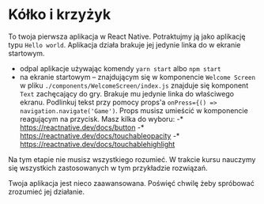 # Kółko i krzyżyk

To twoja pierwsza aplikacja w React Native. Potraktujmy ją jako aplikację typu `Hello world`.
Aplikacja działa brakuje jej jedynie linka do w ekranie startowym. 
- odpal aplikacje używając komendy `yarn start` albo `npm start`
- na ekranie startowym – znajdującym się w komponencie `Welcome Screen` w pliku `./components/WelcomeScreen/index.js` znajduje się komponent `Text` zachęcający do gry. Brakuje mu jedynie linka do właściwego ekranu. Podlinkuj tekst przy pomocy props'a `onPress={() => navigation.navigate('Game')`. Props musisz umieścić w komponencie reagującym na przycisk. Masz kilka do wyboru:
-* https://reactnative.dev/docs/button
-* https://reactnative.dev/docs/touchableopacity
-* https://reactnative.dev/docs/touchablehighlight

Na tym etapie nie musisz wszystkiego rozumieć. W trakcie kursu nauczymy się wszystkich zastosowanych w tym przykładzie rozwiązań.

Twoja aplikacja jest nieco zaawansowana. Poświęć chwilę żeby spróbować zrozumieć jej działanie.